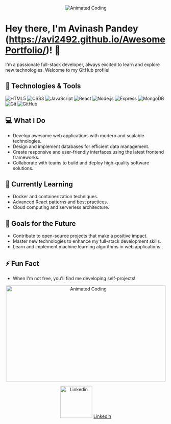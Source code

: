<!---
Avi2492/Avi2492 is a ✨ special ✨ repository because its `README.md` (this file) appears on your GitHub profile.
You can click the Preview link to take a look at your changes.
--->
<!---
YourGitHubUsername/YourGitHubUsername is a ✨ special ✨ repository because its `README.md` (this file) appears on your GitHub profile.
You can click the Preview link to take a look at your changes.
--->

<p align="center">
  <img src="https://repository-images.githubusercontent.com/588181932/e36ec678-7984-4cdd-8e4c-a3932772ff8e" alt="Animated Coding" />
</p>


# Hey there, I'm Avinash Pandey (https://avi2492.github.io/AwesomePortfolio/)! 👋

I'm a passionate full-stack developer, always excited to learn and explore new technologies. Welcome to my GitHub profile!

## 🚀 Technologies & Tools

![HTML5](https://img.shields.io/badge/-HTML5-E34F26?style=flat-square&logo=html5&logoColor=ffffff)
![CSS3](https://img.shields.io/badge/-CSS3-1572B6?style=flat-square&logo=css3)
![JavaScript](https://img.shields.io/badge/-JavaScript-black?style=flat-square&logo=javascript)
![React](https://img.shields.io/badge/-React-61DAFB?style=flat-square&logo=react&logoColor=ffffff)
![Node.js](https://img.shields.io/badge/-Node.js-43853D?style=flat-square&logo=node.js&logoColor=ffffff)
![Express](https://img.shields.io/badge/-Express.js-000000?style=flat-square&logo=express&logoColor=ffffff)
![MongoDB](https://img.shields.io/badge/-MongoDB-47A248?style=flat-square&logo=mongodb&logoColor=ffffff)
![Git](https://img.shields.io/badge/-Git-black?style=flat-square&logo=git)
![GitHub](https://img.shields.io/badge/-GitHub-181717?style=flat-square&logo=github)

## 💻 What I Do

- Develop awesome web applications with modern and scalable technologies.
- Design and implement databases for efficient data management.
- Create responsive and user-friendly interfaces using the latest frontend frameworks.
- Collaborate with teams to build and deploy high-quality software solutions.

## 🌱 Currently Learning

- Docker and containerization techniques.
- Advanced React patterns and best practices.
- Cloud computing and serverless architecture.

## 🎯 Goals for the Future

- Contribute to open-source projects that make a positive impact.
- Master new technologies to enhance my full-stack development skills.
- Learn and implement machine learning algorithms in web applications.

## ⚡ Fun Fact

- When I'm not free, you'll find me developing self-projects!

<!-- Feel free to connect with me on social media or via email! -->



<p align="center">
  <img src="https://camo.githubusercontent.com/cae12fddd9d6982901d82580bdf321d81fb299141098ca1c2d4891870827bf17/68747470733a2f2f6d69726f2e6d656469756d2e636f6d2f6d61782f313336302f302a37513379765349765f7430696f4a2d5a2e676966" alt="Animated Coding" width="500" height="300" />
</p>

<p align="center">
  <img src="https://play-lh.googleusercontent.com/kMofEFLjobZy_bCuaiDogzBcUT-dz3BBbOrIEjJ-hqOabjK8ieuevGe6wlTD15QzOqw" alt="Linkedin" width="100" height="100" />
  <a href="www.linkedin.com/in/avinash-pandey-8295291b5">Linkedin</a>
</p>




